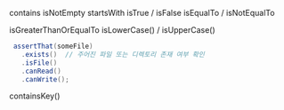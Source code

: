 
contains 
isNotEmpty
startsWith
isTrue / isFalse
isEqualTo / isNotEqualTo

isGreaterThanOrEqualTo
isLowerCase() / isUpperCase()

``` java
 assertThat(someFile)
   .exists()  // 주어진 파일 또는 디렉토리 존재 여부 확인 
   .isFile()
   .canRead() 
   .canWrite();
```



containsKey()
